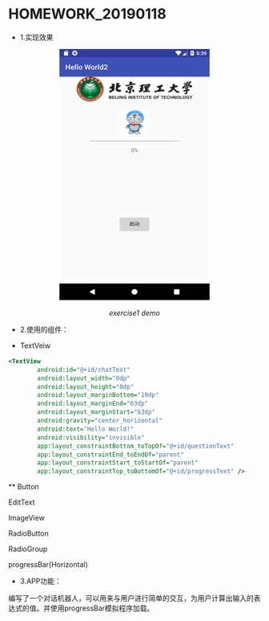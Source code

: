 # HOMEWORK_20190118

* 1.实现效果

<p align="center">
    <img src="./pics/homework_20190118.gif" alt="Sample"  width="300" height="500">
    <p align="center">
        <em>exercise1 demo</em>
    </p>
</p>

* 2.使用的组件：

* TextVeiw
```xml
<TextView
        android:id="@+id/chatText"
        android:layout_width="0dp"
        android:layout_height="0dp"
        android:layout_marginBottom="19dp"
        android:layout_marginEnd="63dp"
        android:layout_marginStart="63dp"
        android:gravity="center_horizontal"
        android:text="Hello World!"
        android:visibility="invisible"
        app:layout_constraintBottom_toTopOf="@+id/questionText"
        app:layout_constraintEnd_toEndOf="parent"
        app:layout_constraintStart_toStartOf="parent"
        app:layout_constraintTop_toBottomOf="@+id/progressText" />
```

** Button

EditText

ImageView 

RadioButton

RadioGroup

progressBar(Horizontal)

* 3.APP功能：

编写了一个对话机器人，可以用来与用户进行简单的交互，为用户计算出输入的表达式的值。并使用progressBar模拟程序加载。

